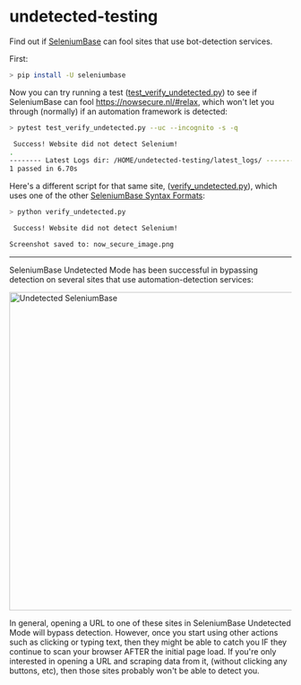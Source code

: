 # undetected-testing

Find out if [SeleniumBase](https://github.com/seleniumbase/SeleniumBase) can fool sites that use bot-detection services.

First:

```bash
> pip install -U seleniumbase
```

Now you can try running a test ([test_verify_undetected.py](https://github.com/mdmintz/undetected-testing/blob/master/test_verify_undetected.py)) to see if SeleniumBase can fool https://nowsecure.nl/#relax, which won't let you through (normally) if an automation framework is detected:

```bash
> pytest test_verify_undetected.py --uc --incognito -s -q

 Success! Website did not detect Selenium!
.
-------- Latest Logs dir: /HOME/undetected-testing/latest_logs/ ---------
1 passed in 6.70s
```

Here's a different script for that same site, ([verify_undetected.py](https://github.com/mdmintz/undetected-testing/blob/master/verify_undetected.py)), which uses one of the other [SeleniumBase Syntax Formats](https://github.com/seleniumbase/SeleniumBase/blob/master/help_docs/syntax_formats.md):

```bash
> python verify_undetected.py

 Success! Website did not detect Selenium!

Screenshot saved to: now_secure_image.png
```

--------

SeleniumBase Undetected Mode has been successful in bypassing detection on several sites that use automation-detection services:

<img width="568" alt="Undetected SeleniumBase" src="https://user-images.githubusercontent.com/6788579/213031519-0220d19f-e210-4858-b6b5-9253b112efe4.png">

In general, opening a URL to one of these sites in SeleniumBase Undetected Mode will bypass detection. However, once you start using other actions such as clicking or typing text, then they might be able to catch you IF they continue to scan your browser AFTER the initial page load. If you're only interested in opening a URL and scraping data from it, (without clicking any buttons, etc), then those sites probably won't be able to detect you.
